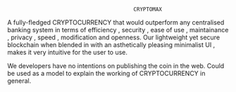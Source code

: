                                             CRYPTOMAX

A fully-fledged CRYPTOCURRENCY that would outperform any centralised banking system in terms of efficiency , security , ease of use , maintainance , privacy , speed , modification and openness. Our lightweight yet secure blockchain when blended in with an asthetically pleasing minimalist UI , makes it very intuitive for the user to use.

We developers have no intentions on publishing the coin in the web.
Could be used as a model to explain the working of CRYPTOCURRENCY in general.
